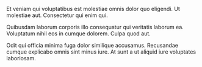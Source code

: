 Et veniam qui voluptatibus est molestiae omnis dolor quo eligendi. Ut molestiae aut. Consectetur qui enim qui.
 Quibusdam laborum corporis illo consequatur qui veritatis laborum ea. Voluptatum nihil eos in cumque dolorem. Culpa quod aut.
 Odit qui officia minima fuga dolor similique accusamus. Recusandae cumque explicabo omnis sint minus iure. At sunt a ut aliquid iure voluptates laboriosam.